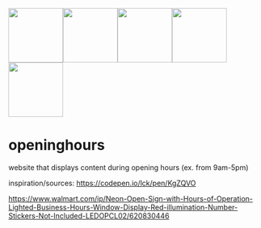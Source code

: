<img src="https://i5.walmartimages.com/asr/2c0b4102-1b5f-44d4-ab5c-3a20613e69c6_1.e95b6437bdd3cc786318c3ac1865e528.jpeg" width="108"/><img src="https://i5.walmartimages.com/asr/2c0b4102-1b5f-44d4-ab5c-3a20613e69c6_1.e95b6437bdd3cc786318c3ac1865e528.jpeg" width="108"/><img src="https://i5.walmartimages.com/asr/2c0b4102-1b5f-44d4-ab5c-3a20613e69c6_1.e95b6437bdd3cc786318c3ac1865e528.jpeg" width="108"/><img src="https://i5.walmartimages.com/asr/2c0b4102-1b5f-44d4-ab5c-3a20613e69c6_1.e95b6437bdd3cc786318c3ac1865e528.jpeg" width="108"/><img src="https://i5.walmartimages.com/asr/2c0b4102-1b5f-44d4-ab5c-3a20613e69c6_1.e95b6437bdd3cc786318c3ac1865e528.jpeg" width="108"/>




# openinghours
website that displays content during opening hours (ex. from 9am-5pm)

inspiration/sources: https://codepen.io/lck/pen/KgZQVO

https://www.walmart.com/ip/Neon-Open-Sign-with-Hours-of-Operation-Lighted-Business-Hours-Window-Display-Red-illumination-Number-Stickers-Not-Included-LEDOPCL02/620830446


